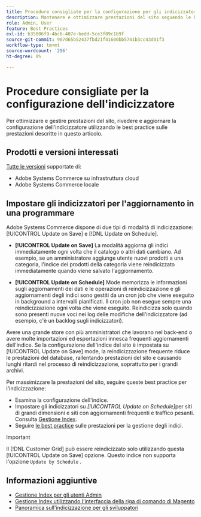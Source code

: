 ```yaml
---
title: Procedure consigliate per la configurazione per gli indicizzatori
description: Mantenere e ottimizzare prestazioni del sito seguendo le best practice per la configurazione dell'indicizzatore.
role: Admin, User
feature: Best Practices
exl-id: b35806f9-4bc6-407e-bedd-5ce3f09c1b9f
source-git-commit: 987d65b52437fbd21f41600bb5741b3cc43d01f3
workflow-type: tm+mt
source-wordcount: '296'
ht-degree: 0%

---
```


# Procedure consigliate per la configurazione dell&#39;indicizzatore

Per ottimizzare e gestire prestazioni del sito, rivedere e aggiornare la configurazione dell&#39;indicizzatore utilizzando le best practice sulle prestazioni descritte in questo articolo.

## Prodotti e versioni interessati

[Tutte le versioni](../../../release/versions.md) supportate di:

- Adobe Systems Commerce su infrastruttura cloud
- Adobe Systems Commerce locale

## Impostare gli indicizzatori per l&#39;aggiornamento in una programmare

Adobe Systems Commerce dispone di due tipi di modalità di indicizzazione: [!UICONTROL Update on Save] e [!DNL Update on Schedule].

- **[!UICONTROL Update on Save]** La modalità aggiorna gli indici immediatamente ogni volta che il catalogo o altri dati cambiano. Ad esempio, se un amministratore aggiunge utente nuovi prodotti a una categoria, l&#39;indice dei prodotti della categoria viene reindicizzato immediatamente quando viene salvato l&#39;aggiornamento.

- **[!UICONTROL Update on Schedule]** Mode memorizza le informazioni sugli aggiornamenti dei dati e le operazioni di reindicizzazione e gli aggiornamenti degli indici sono gestiti da un cron job che viene eseguito in background a intervalli pianificati. Il cron job non esegue sempre una reindicizzazione ogni volta che viene eseguito. Reindicizza solo quando sono presenti nuove voci nei log delle modifiche dell&#39;indicizzatore (ad esempio, c&#39;è un backlog sugli indicizzatori).

Avere una grande store con più amministratori che lavorano nel back-end o avere molte importazioni ed esportazioni innesca frequenti aggiornamenti dell&#39;indice. Se la configurazione dell&#39;indice del sito è impostata su [!UICONTROL Update on Save] mode, la reindicizzazione frequente riduce le prestazioni del database, rallentando prestazioni del sito e causando lunghi ritardi nel processo di reindicizzazione, soprattutto per i grandi archivi.

Per massimizzare la prestazioni del sito, seguire queste best practice per l&#39;indicizzazione:

- Esamina la configurazione dell&#39;indice.
- Impostare gli indicizzatori su _[!UICONTROL Update on Schedule]_&#x200B;per siti di grandi dimensioni e siti con aggiornamenti frequenti e traffico pesanti. Consulta [Gestione Index](https://experienceleague.adobe.com/it/docs/commerce-admin/systems/tools/index-management#change-the-index-mode).
- Seguire [le best practice](../../../performance/configuration.md) sulle prestazioni per la gestione degli indici.

>[!IMPORTANT]
>
>Il [!DNL Customer Grid] può essere reindicizzato solo utilizzando questa [!UICONTROL Update on Save] opzione. Questo indice non supporta l&#39;opzione `Update by Schedule` .

## Informazioni aggiuntive

- [Gestione Index per gli utenti Admin](../../../configuration/cli/manage-indexers.md#configure-indexers)
- [Gestione Index utilizzando l&#39;interfaccia della riga di comando di Magento](https://experienceleague.adobe.com/docs/commerce-operations/configuration-guide/cli/manage-indexers.html?lang=it)
- [Panoramica sull&#39;indicizzazione per gli sviluppatori](https://developer.adobe.com/commerce/php/development/components/indexing/)
